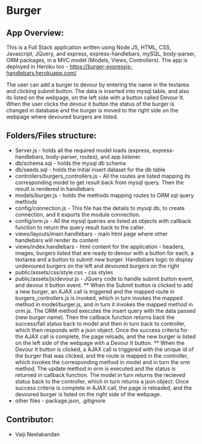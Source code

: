 # Burger

## App Overview:
  This is a Full Stack application written using Node JS, HTML, CSS, Javascript, JQuery, and express, express-handlebars, mySQL, body-parser, ORM packages, in a MVC model (Models, Views, Controllers). The app is deployed in Heroku too - https://burger-expressjs-handlebars.herokuapp.com/
  
  The user can add a burger to devour by entering the name in the textarea and clicking submit button. The data is inserted into mysql table, and also its listed on the webpage, on the left side with a button called Devour It. When the user clicks the devour it button the status of the burger is changed in database and the burger is moved to the right side on the webpage where devoured burgers are listed. 

## Folders/Files structure:
* Server.js - holds all the required model loads (express, express-handlebars, body-parser, routes), and app listener.
* db/schema.sql - holds the mysql db schema
* db/seeds.sql - holds the initial insert dataset for the db table
* controllers/burgers_controllers.js - All the routes are listed mapping its corresponding model to get result back from mysql query. Then the result is rendered in handlebars
* models/burger.js - holds the methods mapping routes to ORM sql query methods
* config/connection.js - This file has the details to mysql db, to create connection, and it exports the module connection.
* config/orm.js - All the mysql queries are listed as objects with callback function to return the query result back to the caller. 
* views/layouts/main.handlebars - main html page where other handlebars will render its content
* views/index.handlebars - html content for the application - headers, images, burgers listed that are ready to devour with a button for each, a textarea and a button to submit new burger. Handlebars logic to display undevoured burgers on the left and devoured burgers on the right
* public/assets/css/style.css - css styles
* public/assets/js/devour.js - JQuery code to handle submit button event, and devour it button event. 
** When the Submit button is clicked to add a new burger, an AJAX call is triggered and the mapped route in burgers_controllers.js is invoked, which in turn invokes the mapped method in model/burger.js, and in turn it invokes the mapped method in orm.js. The ORM method executes the insert query with the data passed (new burger name). Then the callback function returns back the success/fail status back to model and then in turn back to controller, which then responds with a json object. Once the success criteria for the AJAX call is complete, the page reloads, and the new burger is listed on the left side of the webpage with a Devour It button.
** When the Devour It button is clicked, a AJAX call is triggered with the unique id of the burger that was clicked, and the route is mapped in the controller, which invokes the corresponding method in model and in turn the orm method. The update method in orm is executed and the status is returned in callback function. The model in turn returns the recieved status back to the controller, which in turn returns a json object. Once success criteria is complete in AJAX call, the page is reloaded, and the devoured burger is listed on the right side of the webpage.
* other files - package.json, .gitignore

## Contributor:
* Vaiji Neelakandan
